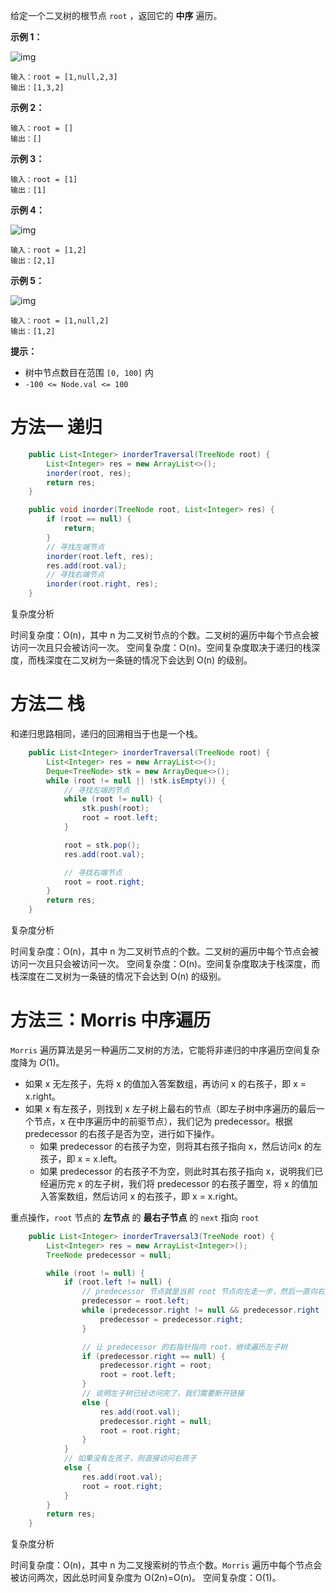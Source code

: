 给定一个二叉树的根节点 `root` ，返回它的 **中序** 遍历。

**示例 1：**

![img](https://assets.leetcode.com/uploads/2020/09/15/inorder_1.jpg)

```
输入：root = [1,null,2,3]
输出：[1,3,2]
```

**示例 2：**

```
输入：root = []
输出：[]
```

**示例 3：**

```
输入：root = [1]
输出：[1]
```

**示例 4：**

![img](https://assets.leetcode.com/uploads/2020/09/15/inorder_5.jpg)

```
输入：root = [1,2]
输出：[2,1]
```

**示例 5：**

![img](https://assets.leetcode.com/uploads/2020/09/15/inorder_4.jpg)

```
输入：root = [1,null,2]
输出：[1,2]
```

**提示：**

- 树中节点数目在范围 `[0, 100]` 内
- `-100 <= Node.val <= 100`

# 方法一 递归

```java
    public List<Integer> inorderTraversal(TreeNode root) {
        List<Integer> res = new ArrayList<>();
        inorder(root, res);
        return res;
    }

    public void inorder(TreeNode root, List<Integer> res) {
        if (root == null) {
            return;
        }
        // 寻找左端节点
        inorder(root.left, res);
        res.add(root.val);
        // 寻找右端节点
        inorder(root.right, res);
    }
```

复杂度分析

时间复杂度：O(n)，其中 n 为二叉树节点的个数。二叉树的遍历中每个节点会被访问一次且只会被访问一次。
空间复杂度：O(n)。空间复杂度取决于递归的栈深度，而栈深度在二叉树为一条链的情况下会达到 O(n) 的级别。

# 方法二 栈

和递归思路相同，递归的回溯相当于也是一个栈。

```java
    public List<Integer> inorderTraversal(TreeNode root) {
        List<Integer> res = new ArrayList<>();
        Deque<TreeNode> stk = new ArrayDeque<>();
        while (root != null || !stk.isEmpty()) {
            // 寻找左端的节点
            while (root != null) {
                stk.push(root);
                root = root.left;
            }

            root = stk.pop();
            res.add(root.val);

            // 寻找右端节点
            root = root.right;
        }
        return res;
    }
```

复杂度分析

时间复杂度：O(n)，其中 n 为二叉树节点的个数。二叉树的遍历中每个节点会被访问一次且只会被访问一次。
空间复杂度：O(n)。空间复杂度取决于栈深度，而栈深度在二叉树为一条链的情况下会达到 O(n) 的级别。

# 方法三：Morris 中序遍历

`Morris` 遍历算法是另一种遍历二叉树的方法，它能将非递归的中序遍历空间复杂度降为 *O*(1)。

- 如果 x 无左孩子，先将 x 的值加入答案数组，再访问 x 的右孩子，即 x = x.right。
- 如果 x 有左孩子，则找到 x 左子树上最右的节点（即左子树中序遍历的最后一个节点，x 在中序遍历中的前驱节点），我们记为 predecessor。根据 predecessor 的右孩子是否为空，进行如下操作。
  - 如果 predecessor 的右孩子为空，则将其右孩子指向 x，然后访问x 的左孩子，即 x = x.left。
  - 如果 predecessor 的右孩子不为空，则此时其右孩子指向 x，说明我们已经遍历完 x 的左子树，我们将 predecessor 的右孩子置空，将 x 的值加入答案数组，然后访问 x 的右孩子，即 x = x.right。

重点操作，`root` 节点的 **左节点** 的 **最右子节点** 的 `next` 指向 `root`


```java
    public List<Integer> inorderTraversal3(TreeNode root) {
        List<Integer> res = new ArrayList<Integer>();
        TreeNode predecessor = null;

        while (root != null) {
            if (root.left != null) {
                // predecessor 节点就是当前 root 节点向左走一步，然后一直向右走至无法走为止
                predecessor = root.left;
                while (predecessor.right != null && predecessor.right != root) {
                    predecessor = predecessor.right;
                }

                // 让 predecessor 的右指针指向 root，继续遍历左子树
                if (predecessor.right == null) {
                    predecessor.right = root;
                    root = root.left;
                }
                // 说明左子树已经访问完了，我们需要断开链接
                else {
                    res.add(root.val);
                    predecessor.right = null;
                    root = root.right;
                }
            }
            // 如果没有左孩子，则直接访问右孩子
            else {
                res.add(root.val);
                root = root.right;
            }
        }
        return res;
    }
```

复杂度分析

时间复杂度：O(n)，其中 n 为二叉搜索树的节点个数。`Morris` 遍历中每个节点会被访问两次，因此总时间复杂度为 O(2n)=O(n)。
空间复杂度：O(1)。


